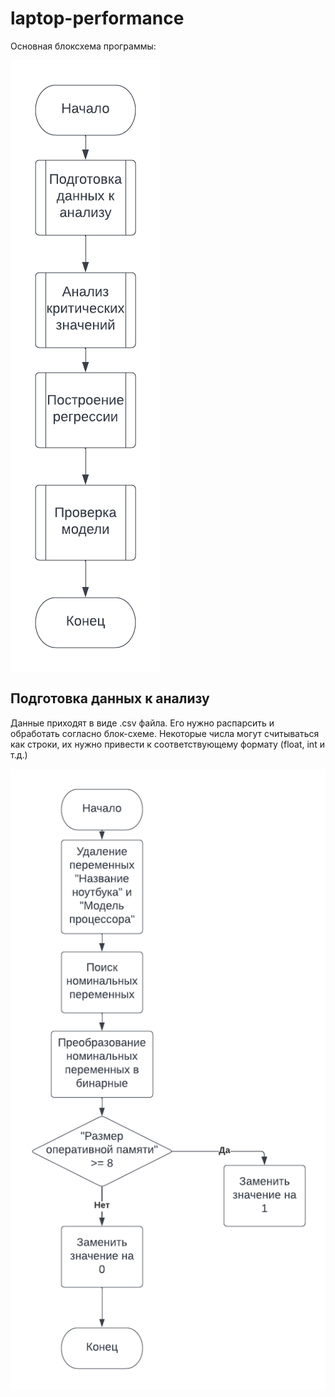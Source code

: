 # laptop-performance

Основная блоксхема программы:


<img src="flow-charts/main.png" alt="База" title="База" align="center">

## Подготовка данных к анализу


Данные приходят в виде .csv файла. Его нужно распарсить и обработать согласно блок-схеме. Некоторые числа могут считываться как строки, их нужно привести к соответствующему формату (float, int и т.д.)


<img src="flow-charts/preprocessing.png" alt="Предобработка" title="Предобработка" align="center">

